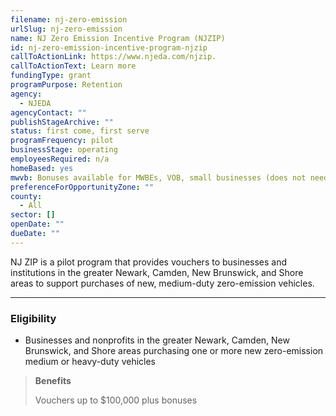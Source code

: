 ```yaml
---
filename: nj-zero-emission
urlSlug: nj-zero-emission
name: NJ Zero Emission Incentive Program (NJZIP)
id: nj-zero-emission-incentive-program-njzip
callToActionLink: https://www.njeda.com/njzip.
callToActionText: Learn more
fundingType: grant
programPurpose: Retention
agency:
  - NJEDA
agencyContact: ""
publishStageArchive: ""
status: first come, first serve
programFrequency: pilot
businessStage: operating
employeesRequired: n/a
homeBased: yes
mwvb: Bonuses available for MWBEs, VOB, small businesses (does not need to be SBE)
preferenceForOpportunityZone: ""
county:
  - All
sector: []
openDate: ""
dueDate: ""
---
```


NJ ZIP is a pilot program that provides vouchers to businesses and institutions in the greater Newark, Camden, New Brunswick, and Shore areas to support purchases of new, medium-duty zero-emission vehicles.

---

### Eligibility

- Businesses and nonprofits in the greater Newark, Camden, New Brunswick, and Shore areas purchasing one or more new zero-emission medium or heavy-duty vehicles

> **Benefits**
>
> Vouchers up to $100,000 plus bonuses
